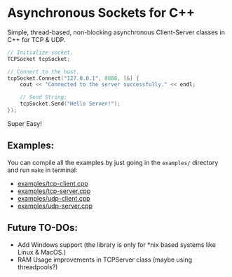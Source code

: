 # Asynchronous Sockets for C++
Simple, thread-based, non-blocking asynchronous Client-Server classes in C++ for TCP & UDP.
```cpp
// Initialize socket.
TCPSocket tcpSocket;

// Connect to the host.
tcpSocket.Connect("127.0.0.1", 8888, [&] {
    cout << "Connected to the server successfully." << endl;

    // Send String:
    tcpSocket.Send("Hello Server!");
});
```
Super Easy!

## Examples:
You can compile all the examples by just going in the `examples/` directory and run `make` in terminal:
- [examples/tcp-client.cpp](https://github.com/eminfedar/async-sockets-cpp/blob/master/examples/tcp-client.cpp)
- [examples/tcp-server.cpp](https://github.com/eminfedar/async-sockets-cpp/blob/master/examples/tcp-server.cpp)
- [examples/udp-client.cpp](https://github.com/eminfedar/async-sockets-cpp/blob/master/examples/udp-client.cpp)
- [examples/udp-server.cpp](https://github.com/eminfedar/async-sockets-cpp/blob/master/examples/udp-server.cpp)

## Future TO-DOs:
- Add Windows support (the library is only for *nix based systems like Linux & MacOS.)
- RAM Usage improvements in TCPServer class (maybe using threadpools?)
